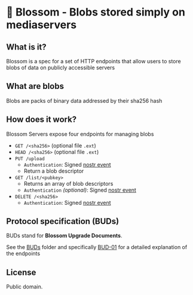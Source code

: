 # 🌸 Blossom - Blobs stored simply on mediaservers

## What is it?

Blossom is a spec for a set of HTTP endpoints that allow users to store blobs of data on publicly accessible servers

## What are blobs

Blobs are packs of binary data addressed by their sha256 hash

## How does it work?

Blossom Servers expose four endpoints for managing blobs

- `GET /<sha256>` (optional file `.ext`)
- `HEAD /<sha256>` (optional file `.ext`)
- `PUT /upload`
  - `Authentication`: Signed [nostr event](./buds/01.md#upload-authorization-required)
  - Return a blob descriptor
- `GET /list/<pubkey>`
  - Returns an array of blob descriptors
  - `Authentication` _(optional)_: Signed [nostr event](./buds/01.md#list-authorization-optional)
- `DELETE /<sha256>`
  - `Authentication`: Signed [nostr event](./buds/01.md#delete-authorization-required)

## Protocol specification (BUDs)

BUDs stand for **Blossom Upgrade Documents**.

See the [BUDs](./buds) folder and specifically [BUD-01](./buds/01.md) for a detailed explanation of the endpoints

## License

Public domain.
